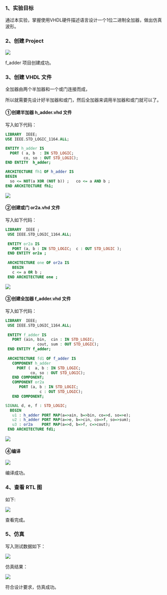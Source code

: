 ### 1、实验目标

通过本实验，掌握使用VHDL硬件描述语言设计一个1位二进制全加器，做出仿真波形。

### 2、创建 Project

![](https://azhu12138.oss-cn-shenzhen.aliyuncs.com/img/20200526153116.png)

f_adder 项目创建成功。

### 3、创建 VHDL 文件

全加器由两个半加器和一个或门连接而成，

所以就需要先设计好半加器和或门，然后全加器来调用半加器和或门就可以了。

#### ①创建半加器 h_adder.vhd 文件

写入如下代码：

```vhdl
LIBRARY  IEEE;
USE IEEE.STD_LOGIC_1164.ALL;

ENTITY h_adder IS
  PORT ( a, b  : IN STD_LOGIC;
        co, so : OUT STD_LOGIC);
END ENTITY  h_adder;

ARCHITECTURE fh1 OF h_adder IS
BEGIN
  so <= NOT(a XOR (NOT b)) ;   co <= a AND b ;
END ARCHITECTURE fh1;

```

![](https://azhu12138.oss-cn-shenzhen.aliyuncs.com/img/20200526154024.png)

#### ②创建或门 or2a.vhd 文件

写入如下代码：

```vhdl
LIBRARY  IEEE ;
 USE IEEE.STD_LOGIC_1164.ALL;
 
 ENTITY or2a IS
   PORT (a, b : IN STD_LOGIC;  c : OUT STD_LOGIC );
 END ENTITY or2a ;
 
 ARCHITECTURE one OF or2a IS
   BEGIN
   c <= a OR b ;
 END ARCHITECTURE one ;

```

![](https://azhu12138.oss-cn-shenzhen.aliyuncs.com/img/20200526154510.png)

#### ③创建全加器 f_adder.vhd 文件

写入如下代码：

```vhdl
LIBRARY  IEEE;
 USE IEEE.STD_LOGIC_1164.ALL;
 
 ENTITY f_adder IS
   PORT (ain, bin,  cin : IN STD_LOGIC;
              cout, sum : OUT STD_LOGIC);
 END ENTITY f_adder;
 
 ARCHITECTURE fd1 OF f_adder IS
   COMPONENT h_adder
     PORT (  a, b : IN STD_LOGIC;
           co, so : OUT STD_LOGIC);
   END COMPONENT;
   COMPONENT or2a
      PORT (a, b : IN STD_LOGIC;
               c : OUT STD_LOGIC);
   END COMPONENT;

SIGNAL d, e, f : STD_LOGIC;
  BEGIN
   u1 : h_adder PORT MAP(a=>ain, b=>bin, co=>d, so=>e);
   u2 : h_adder PORT MAP(a=>e, b=>cin, co=>f, so=>sum);
   u3 : or2a    PORT MAP(a=>d, b=>f, c=>cout);
 END ARCHITECTURE fd1;

```

![](https://azhu12138.oss-cn-shenzhen.aliyuncs.com/img/20200526154752.png)

#### ④编译

![](https://azhu12138.oss-cn-shenzhen.aliyuncs.com/img/20200526154953.png)

编译成功。

### 4、查看 RTL 图

如下:

![](https://azhu12138.oss-cn-shenzhen.aliyuncs.com/img/20200526155222.png)

查看完成。

### 5、仿真

写入测试数据如下：

![](https://azhu12138.oss-cn-shenzhen.aliyuncs.com/img/20200526160616.png)

仿真结果：

![](https://azhu12138.oss-cn-shenzhen.aliyuncs.com/img/20200526160824.png)

符合设计要求，仿真成功。